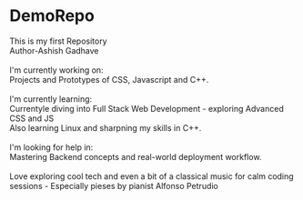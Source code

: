 # DemoRepo
This is my first Repository<br>
Author-Ashish Gadhave<br>
<br>
I'm currently working on:<br>
Projects and Prototypes of CSS, Javascript and C++.
<br><br>
I'm currently learning:<br>
Currentyle diving into Full Stack Web Development - exploring Advanced CSS and JS<br>
Also learning Linux and sharpning my skills in C++.
<br><br>
I'm looking for help in:<br>
Mastering Backend concepts and real-world deployment workflow.
<br><br>
Love exploring cool tech and even a bit of a classical music for calm coding sessions - Especially pieses by pianist Alfonso Petrudio
